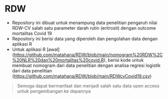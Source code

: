# RDW
- Repository ini dibuat untuk menampung data penelitian pengaruh nilai RDW-CV salah satu parameter darah rutin (eritrosit) dengan outcome mortalitas Covid 19
- Repository ini berisi data yang diperoleh dan pengolahan data dengan aplikasi R
- Untuk aplikasi R [awal] (https://github.com/matahana/RDW/blob/main/nomogram%20RDW%2C%20NLR%20dan%20mortalitas%20covid.R), berisi kode untuk membuat nomogram dari data penelitian dengan analisa regresi logistik dari data penelitian (https://github.com/matahana/RDW/blob/main/RDWcvCovid19.csv) 
> Semoga dapat bermanfaat dan menjadi salah satu data open access untuk pengembangan ke depannya
